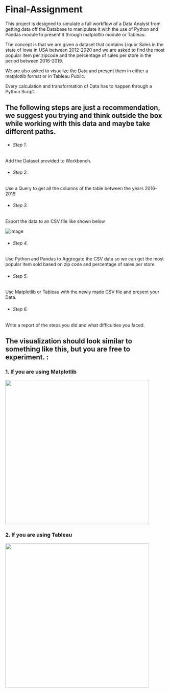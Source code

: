 # Final-Assignment
This project is designed to simulate a full workflow of a Data Analyst from getting data off the Database to manipulate it with the use of Python and Pandas module to present it through matplotlib module or Tableau.


The concept is that we are given a dataset that contains Liquor Sales in the state of Iowa in USA between 2012-2020 and we are asked to find the most popular item per zipcode and the percentage of sales per store in the period between 2016-2019.

We are also asked to visualize the Data and present them in either a matplotlib format or in Tableau Public.

Every calculation and transformation of Data has to happen through a Python Script. 

## The following steps are just a recommendation, we suggest you trying and think outside the box while working with this data and maybe take different paths.


- ###### Step 1.

Add the Dataset provided to Workbench.

- ###### Step 2.

Use a Query to get all the columns of the table between the years 2016-2019

- ###### Step 3.

Export the data to an CSV file like shown below

![image](https://user-images.githubusercontent.com/84134316/184128259-8ce76a57-d31a-4fdb-86d2-e38d46fc253c.png)

- ###### Step 4.

Use Python and Pandas to Aggregate the CSV data so we can get the most popular item sold based on zip code and percentage of sales per store.

- ###### Step 5.

Use Matplotlib or Tableau with the newly made CSV file and present your Data.

- ###### Step 6.

Write a report of the steps you did and what difficulties you faced.

## The visualization should look similar to something like this, but you are free to experiment. :


### 1.  If you are using Matplotlib


<img src="https://user-images.githubusercontent.com/84134316/183881562-1bbd2503-1ebd-47a1-a396-97af4acebc46.png" width="450">

### 2. If you are using Tableau


<img src="https://user-images.githubusercontent.com/84134316/183916100-85c98b3b-5de7-40dd-bbc1-cefdaacb0619.png" width="450">
